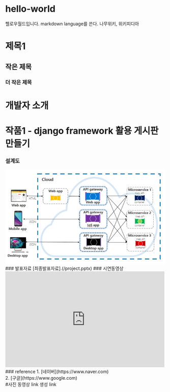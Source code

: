 # hello-world
헬로우월드입니다.
markdown language를 쓴다.
나무위키, 위키피디아 
# 제목1
## 작은 제목
### 더 작은 제목
# 개발자 소개
# 작품1 - django framework 활용 게시판 만들기
### 설계도
<img src ="archi.jpg"/>
### 발표자료
[최종발표자료].(/project.pptx)
### 시연동영상
<iframe width="500" height="300" src="https://www.youtube.com/embed/P5eFbRSqy7E?list=RDP5eFbRSqy7E" title="[𝑷𝒍𝒂𝒚𝒍𝒊𝒔𝒕] 새벽감성 인디 플레이리스트 🎧 | 검정치마, 최유리, 카더가든, 데이먼스이어, 허회경, 10CM 플리" frameborder="0" allow="accelerometer; autoplay; clipboard-write; encrypted-media; gyroscope; picture-in-picture; web-share" referrerpolicy="strict-origin-when-cross-origin" allowfullscreen></iframe>
### reference
1. [네이버](https://www.naver.com) <br>
2. [구글](https://www.google.com) <br>
#사진
동영상
link 생성
link
